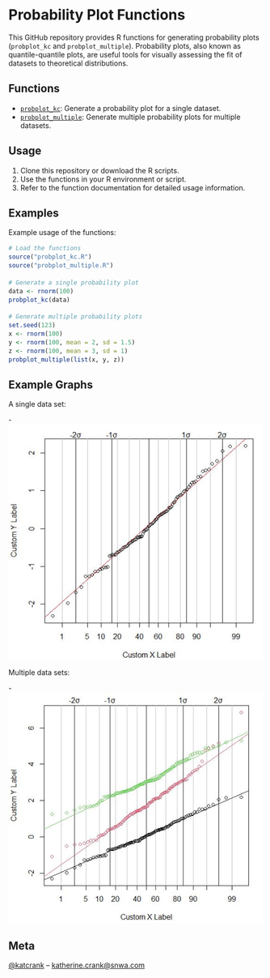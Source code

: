 # Probability Plot Functions

This GitHub repository provides R functions for generating probability plots (`probplot_kc` and `probplot_multiple`). Probability plots, also known as quantile-quantile plots, are useful tools for visually assessing the fit of datasets to theoretical distributions.

## Functions

- [`probplot_kc`](probplot_kc.md): Generate a probability plot for a single dataset.
- [`probplot_multiple`](probplot_multiple.md): Generate multiple probability plots for multiple datasets.

## Usage

1. Clone this repository or download the R scripts.
2. Use the functions in your R environment or script.
3. Refer to the function documentation for detailed usage information.

## Examples

Example usage of the functions:

```R
# Load the functions
source("probplot_kc.R")
source("probplot_multiple.R")

# Generate a single probability plot
data <- rnorm(100)
probplot_kc(data)

# Generate multiple probability plots
set.seed(123)
x <- rnorm(100)
y <- rnorm(100, mean = 2, sd = 1.5)
z <- rnorm(100, mean = 3, sd = 1)
probplot_multiple(list(x, y, z))
```

## Example Graphs
A single data set:

-![](single_plot.JPG)

Multiple data sets:

-![](multiple_plots.JPG)


## Meta

 [@katcrank](https://twitter.com/katcrank) – katherine.crank@snwa.com


